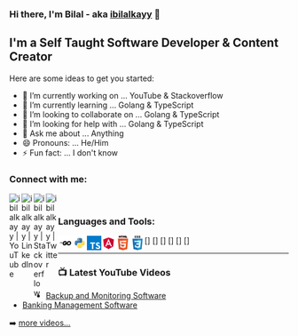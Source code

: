 ### Hi there, I'm Bilal - aka [ibilalkayy](https://www.linkedin.com/in/ibilalkayy/) 👋

## I'm a Self Taught Software Developer & Content Creator

Here are some ideas to get you started:

- 🔭 I’m currently working on ... YouTube & Stackoverflow
- 🌱 I’m currently learning ... Golang & TypeScript
- 👯 I’m looking to collaborate on ... Golang & TypeScript 
- 🤔 I’m looking for help with ... Golang & TypeScript
- 💬 Ask me about ... Anything
- 😄 Pronouns: ... He/Him
- ⚡ Fun fact: ... I don't know

### Connect with me:

[<img align="left" alt="ibilalkayy | YouTube" width="22px" src="https://cdn.jsdelivr.net/npm/simple-icons@v3/icons/youtube.svg" />](https://www.youtube.com/channel/UCBLTfRg0Rgm4FtXkvql7DRQ)
[<img align="left" alt="ibilalkayy | LinkedIn" width="22px" src="https://cdn.jsdelivr.net/npm/simple-icons@v3/icons/linkedin.svg" />](https://www.linkedin.com/in/ibilalkayy/)
[<img align="left" alt="ibilalkayy | Stackoverflow" width="22px" src="https://cdn.jsdelivr.net/npm/simple-icons@v3/icons/stackoverflow.svg" />](https://stackoverflow.com/users/13629515/bilal-khan)
[<img align="left" alt="ibilalkayy | Twitter" width="22px" src="https://cdn.jsdelivr.net/npm/simple-icons@v3/icons/twitter.svg" />](https://twitter.com/ibilalkayy)

<br />

### Languages and Tools:

[<img align="left" alt="Golang" width="26px" src="https://raw.githubusercontent.com/github/explore/80688e429a7d4ef2fca1e82350fe8e3517d3494d/topics/go/go.png" />]
[<img align="left" alt="Python" width="26px" src="https://raw.githubusercontent.com/github/explore/80688e429a7d4ef2fca1e82350fe8e3517d3494d/topics/python/python.png" />]
[<img align="left" alt="TypeScript" width="26px" src="https://raw.githubusercontent.com/github/explore/80688e429a7d4ef2fca1e82350fe8e3517d3494d/topics/typescript/typescript.png" />]
[<img align="left" alt="Angular" width="26px" src="https://raw.githubusercontent.com/github/explore/80688e429a7d4ef2fca1e82350fe8e3517d3494d/topics/angular/angular.png" />]
[<img align="left" alt="HTML5" width="26px" src="https://raw.githubusercontent.com/github/explore/80688e429a7d4ef2fca1e82350fe8e3517d3494d/topics/html/html.png" />]
[<img align="left" alt="CSS3" width="26px" src="https://raw.githubusercontent.com/github/explore/80688e429a7d4ef2fca1e82350fe8e3517d3494d/topics/css/css.png" />]

---

### 📺 Latest YouTube Videos

<!-- YOUTUBE:START -->
- [Backup and Monitoring Software](https://www.youtube.com/watch?v=CZcYtLh-ZUw&t=1s)
- [Banking Management Software](https://www.youtube.com/watch?v=xFWc21VSHps&list=PLptbpfKzsc3DnWWGdspRR36FQw3Do_UOC)
<!-- YOUTUBE:END -->

➡️ [more videos...](https://www.youtube.com/channel/UCBLTfRg0Rgm4FtXkvql7DRQ)

